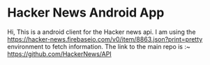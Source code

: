 # Hacker News Android App

Hi, 
This is a android client for the Hacker news api. 
I am using the https://hacker-news.firebaseio.com/v0/item/8863.json?print=pretty environment to fetch information.
The link to the main repo is :~
https://github.com/HackerNews/API


